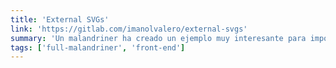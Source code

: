 ```yaml
---
title: 'External SVGs'
link: 'https://gitlab.com/imanolvalero/external-svgs'
summary: 'Un malandriner ha creado un ejemplo muy interesante para importar y manipular SVG en nuestras webs.'
tags: ['full-malandriner', 'front-end']
---
```

